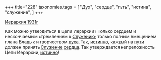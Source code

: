 +++
title="228"
taxonomies.tags = [
 "Дух",
 "сердце",
 "путь",
 "истина",
 "служение",
]
+++

[Иерархия 1931г](/agni/1931)

Как можно утвердиться в Цепи Иерархии? Только сердцем и нескончаемым стремлением к [Служению](/tags/служение); только полным вмещением плана Владык и творчеством [духа](/tags/Дух). Так, [истинно](/tags/истина), каждый на [пути](/tags/путь) должен принять [Служение](/tags/служение) [сердца](/tags/сердце). Так утверждается непреложность Цепи Иерархии, [истинно](/tags/истина)!   

